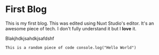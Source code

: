 # First Blog
This is my first blog. This was edited using Nuxt Studio's editor. It's an awesome piece of tech. I don't fully understand it but I **love** it.

Blakjhdkjsahdkjsafdshf

`This is a random piece of code
console.log("Hello World")`